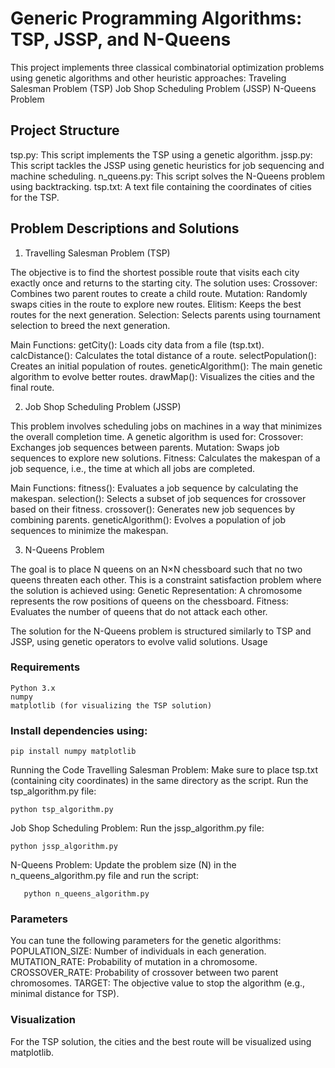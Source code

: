 # Generic Programming Algorithms: TSP, JSSP, and N-Queens

This project implements three classical combinatorial optimization problems using genetic algorithms and other heuristic approaches:
Traveling Salesman Problem (TSP)
Job Shop Scheduling Problem (JSSP)
N-Queens Problem


## Project Structure
tsp.py: This script implements the TSP using a genetic algorithm.
jssp.py: This script tackles the JSSP using genetic heuristics for job sequencing and machine scheduling.
n_queens.py: This script solves the N-Queens problem using backtracking.
tsp.txt: A text file containing the coordinates of cities for the TSP.

## Problem Descriptions and Solutions
1. Travelling Salesman Problem (TSP)

The objective is to find the shortest possible route that visits each city exactly once and returns to the starting city. The solution uses:
Crossover: Combines two parent routes to create a child route.
Mutation: Randomly swaps cities in the route to explore new routes.
Elitism: Keeps the best routes for the next generation.
Selection: Selects parents using tournament selection to breed the next generation.

Main Functions:
getCity(): Loads city data from a file (tsp.txt).
calcDistance(): Calculates the total distance of a route.
selectPopulation(): Creates an initial population of routes.
geneticAlgorithm(): The main genetic algorithm to evolve better routes.
drawMap(): Visualizes the cities and the final route.

2. Job Shop Scheduling Problem (JSSP)

This problem involves scheduling jobs on machines in a way that minimizes the overall completion time. A genetic algorithm is used for:
Crossover: Exchanges job sequences between parents.
Mutation: Swaps job sequences to explore new solutions.
Fitness: Calculates the makespan of a job sequence, i.e., the time at which all jobs are completed.

Main Functions:
fitness(): Evaluates a job sequence by calculating the makespan.
selection(): Selects a subset of job sequences for crossover based on their fitness.
crossover(): Generates new job sequences by combining parents.
geneticAlgorithm(): Evolves a population of job sequences to minimize the makespan.

3. N-Queens Problem

The goal is to place N queens on an N×N chessboard such that no two queens threaten each other. This is a constraint satisfaction problem where the solution is achieved using:
Genetic Representation: A chromosome represents the row positions of queens on the chessboard.
Fitness: Evaluates the number of queens that do not attack each other.

The solution for the N-Queens problem is structured similarly to TSP and JSSP, using genetic operators to evolve valid solutions.
Usage

### Requirements

    Python 3.x
    numpy
    matplotlib (for visualizing the TSP solution)

### Install dependencies using:
    pip install numpy matplotlib
Running the Code
Travelling Salesman Problem:
Make sure to place tsp.txt (containing city coordinates) in the same directory as the script.
Run the tsp_algorithm.py file:

    python tsp_algorithm.py

Job Shop Scheduling Problem:
Run the jssp_algorithm.py file:

    python jssp_algorithm.py

N-Queens Problem:
Update the problem size (N) in the n_queens_algorithm.py file and run the script:

       python n_queens_algorithm.py

### Parameters

You can tune the following parameters for the genetic algorithms:
POPULATION_SIZE: Number of individuals in each generation.
MUTATION_RATE: Probability of mutation in a chromosome.
CROSSOVER_RATE: Probability of crossover between two parent chromosomes.
TARGET: The objective value to stop the algorithm (e.g., minimal distance for TSP).

### Visualization

For the TSP solution, the cities and the best route will be visualized using matplotlib.